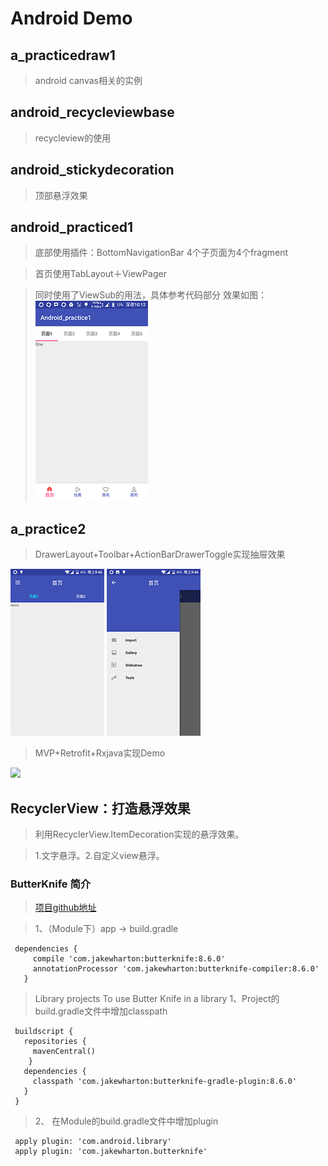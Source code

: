 # Android Demo

## a_practicedraw1
  > android canvas相关的实例
  
## android_recycleviewbase
  > recycleview的使用
  
## android_stickydecoration 
  > 顶部悬浮效果
  
## android_practiced1
 > 底部使用插件：BottomNavigationBar 4个子页面为4个fragment
 
 > 首页使用TabLayout＋ViewPager
 
 > 同时使用了ViewSub的用法，具体参考代码部分
 效果如图：![](https://github.com/xueyeqing/Android/blob/master/android_practice1/src/main/res/drawable/hd.png)
  
## a_practice2
  > DrawerLayout+Toolbar+ActionBarDrawerToggle实现抽屉效果

 ![](https://github.com/xueyeqing/Android/blob/master/a_practice2/src/main/res/drawable/a.png) ![](https://github.com/xueyeqing/Android/blob/master/a_practice2/src/main/res/drawable/b.png)
  
  > MVP+Retrofit+Rxjava实现Demo
  
 ![](https://github.com/xueyeqing/Android/tree/master/a_practice2/src/main/res/drawable/c.png) 

## RecyclerView：打造悬浮效果
  > 利用RecyclerView.ItemDecoration实现的悬浮效果。
  
  > 1.文字悬浮。2.自定义view悬浮。
  

  
### ButterKnife 简介
  > [项目github地址](https://github.com/JakeWharton/butterknife)
  
  > 1、（Module下）app -> build.gradle 
  ```
   dependencies {
       compile 'com.jakewharton:butterknife:8.6.0'
       annotationProcessor 'com.jakewharton:butterknife-compiler:8.6.0'
     }
   ```
   
  > Library projects To use Butter Knife in a library 
  1、Project的build.gradle文件中增加classpath
  ```
   buildscript {
     repositories {
       mavenCentral()
      }
     dependencies {
       classpath 'com.jakewharton:butterknife-gradle-plugin:8.6.0'
     }
   }
  ```
  
 >2、 在Module的build.gradle文件中增加plugin
 ```
  apply plugin: 'com.android.library'
  apply plugin: 'com.jakewharton.butterknife'
 ```
